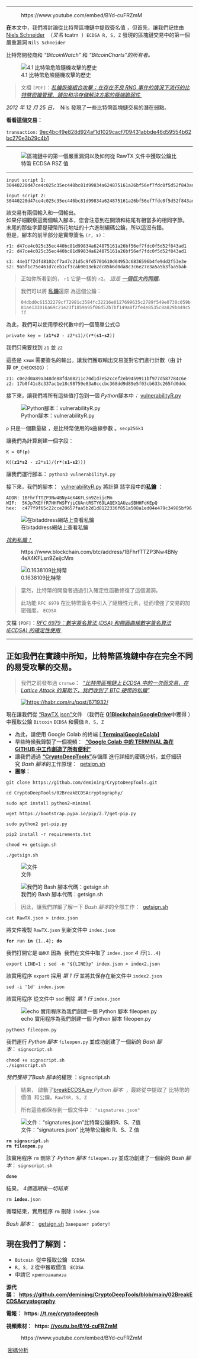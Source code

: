 <!-- wp:separator -->
<hr class="wp-block-separator has-alpha-channel-opacity"/>
<!-- /wp:separator -->

<!-- wp:embed {"url":"https://www.youtube.com/embed/BYd-cuFRZmM","type":"rich","providerNameSlug":"вставить-обработчик","responsive":true,"className":"wp-embed-aspect-4-3 wp-has-aspect-ratio"} -->
<figure class="wp-block-embed is-type-rich is-provider-вставить-обработчик wp-block-embed-вставить-обработчик wp-embed-aspect-4-3 wp-has-aspect-ratio"><div class="wp-block-embed__wrapper">
https://www.youtube.com/embed/BYd-cuFRZmM
</div></figure>
<!-- /wp:embed -->

<!-- wp:paragraph -->
<p><a href="https://github.com/tcatm" target="_blank" rel="noreferrer noopener"><strong>在</strong></a>本文中，我們將討論從比特幣區塊鏈中提取簽名值&nbsp;，但首先，讓我們記住由<a href="https://github.com/tcatm" target="_blank" rel="noreferrer noopener">Niels Schneider</a>&nbsp;&nbsp;（<em>又名</em>&nbsp;tcatm&nbsp;&nbsp;）<code>ECDSA R, S, Z</code>&nbsp;發現的區塊鏈交易中的第一個嚴重漏洞&nbsp;<a href="https://github.com/tcatm" target="_blank" rel="noreferrer noopener"></a><code>Nils Schneider</code>&nbsp;<em></em><a href="https://github.com/tcatm" target="_blank" rel="noreferrer noopener"><strong></strong></a></p>
<!-- /wp:paragraph -->

<!-- wp:paragraph -->
<p>比特幣開發商和&nbsp;<em>“BitcoinWatch”</em>&nbsp;和&nbsp;<em>“BitcoinCharts”的所有者。</em></p>
<!-- /wp:paragraph -->

<!-- wp:image -->
<figure class="wp-block-image"><img src="https://habrastorage.org/r/w1560/getpro/habr/upload_files/20d/674/8c4/20d6748c4bdd5e28ada4e9d06b9e8d35.png" alt="4.1 比特幣危險隨機攻擊的歷史" title="4.1 比特幣危險隨機攻擊的歷史"/><figcaption class="wp-element-caption">4.1 比特幣危險隨機攻擊的歷史</figcaption></figure>
<!-- /wp:image -->

<!-- wp:quote -->
<blockquote class="wp-block-quote"><!-- wp:paragraph -->
<p>文檔&nbsp;<code>[PDF]</code>：<a href="https://eprint.iacr.org/2014/848.pdf" target="_blank" rel="noreferrer noopener"><em>私鑰恢復組合攻擊：在存在不良 RNG 事件的情況下流行的比特幣密鑰管理、錢包和冷存儲解決方案的極端脆弱性</em></a><a href="https://eprint.iacr.org/2014/848.pdf" target="_blank" rel="noreferrer noopener">&nbsp;<em></em></a></p>
<!-- /wp:paragraph --></blockquote>
<!-- /wp:quote -->

<!-- wp:paragraph -->
<p><em>2012 年 12 月 25 日，</em>&nbsp;&nbsp;Nils 發現了一些比特幣區塊鏈交易的潛在弱點。</p>
<!-- /wp:paragraph -->

<!-- wp:paragraph -->
<p><strong>看看這個交易：</strong></p>
<!-- /wp:paragraph -->

<!-- wp:paragraph -->
<p><code>transaction:</code>&nbsp;<a href="https://www.blockchain.com/btc/tx/9ec4bc49e828d924af1d1029cacf709431abbde46d59554b62bc270e3b29c4b1" target="_blank" rel="noreferrer noopener">9ec4bc49e828d924af1d1029cacf709431abbde46d59554b62bc270e3b29c4b1</a></p>
<!-- /wp:paragraph -->

<!-- wp:separator -->
<hr class="wp-block-separator has-alpha-channel-opacity"/>
<!-- /wp:separator -->

<!-- wp:image -->
<figure class="wp-block-image"><img src="https://habrastorage.org/r/w1560/getpro/habr/upload_files/cc3/2e2/94a/cc32e294aa0e77019d1581ce61893349.png" alt="區塊鏈中的第一個嚴重漏洞以及如何從 RawTX 文件中獲取公鑰比特幣 ECDSA RSZ 值"/></figure>
<!-- /wp:image -->

<!-- wp:separator -->
<hr class="wp-block-separator has-alpha-channel-opacity"/>
<!-- /wp:separator -->

<!-- wp:code -->
<pre class="wp-block-code"><code>input script 1:
30440220d47ce4c025c35ec440bc81d99834a624875161a26bf56ef7fdc0f5d52f843ad1022044e1ff2dfd8102cf7a47c21d5c9fd5701610d04953c6836596b4fe9dd2f53e3e0104dbd0c61532279cf72981c3584fc32216e0127699635c2789f549e0730c059b81ae133016a69c21e23f1859a95f06d52b7bf149a8f2fe4e8535c8a829b449c5ff

input script 2:
30440220d47ce4c025c35ec440bc81d99834a624875161a26bf56ef7fdc0f5d52f843ad102209a5f1c75e461d7ceb1cf3cab9013eb2dc85b6d0da8c3c6e27e3a5a5b3faa5bab0104dbd0c61532279cf72981c3584fc32216e0127699635c2789f549e0730c059b81ae133016a69c21e23f1859a95f06d52b7bf149a8f2fe4e8535c8a829b449c5ff</code></pre>
<!-- /wp:code -->

<!-- wp:paragraph -->
<p>該交易有兩個輸入和一個輸出。<br>如果仔細觀察這兩個輸入腳本，您會注意到在開頭和結尾有相當多的相同字節。<br>末尾的那些字節是硬幣所花地址的十六進制編碼公鑰，所以這沒有錯。<br>但是，腳本的前半部分是實際簽名&nbsp;<code>(r, s)</code>：</p>
<!-- /wp:paragraph -->

<!-- wp:code -->
<pre class="wp-block-code"><code>r1: d47ce4c025c35ec440bc81d99834a624875161a26bf56ef7fdc0f5d52f843ad1
r2: d47ce4c025c35ec440bc81d99834a624875161a26bf56ef7fdc0f5d52f843ad1

s1: 44e1ff2dfd8102cf7a47c21d5c9fd5701610d04953c6836596b4fe9dd2f53e3e
s2: 9a5f1c75e461d7ceb1cf3cab9013eb2dc85b6d0da8c3c6e27e3a5a5b3faa5bab</code></pre>
<!-- /wp:code -->

<!-- wp:quote -->
<blockquote class="wp-block-quote"><!-- wp:paragraph -->
<p>正如你所看到的，&nbsp;<code>r1</code>&nbsp;它是一樣的&nbsp;<code>r2</code>。&nbsp;<em>這是&nbsp;</em><strong><em><u>一個巨大的問題</u></em></strong><em>。</em></p>
<!-- /wp:paragraph --></blockquote>
<!-- /wp:quote -->

<!-- wp:quote -->
<blockquote class="wp-block-quote"><!-- wp:paragraph -->
<p>我們可以將&nbsp;<strong><u>私鑰</u></strong>還原&nbsp;為這個公鑰：</p>
<!-- /wp:paragraph -->

<!-- wp:paragraph -->
<p><code>04dbd0c61532279cf72981c3584fc32216e0127699635c2789f549e0730c059b81ae133016a69c21e23f1859a95f06d52b7bf149a8f2fe4e8535c8a829b449c5ff</code></p>
<!-- /wp:paragraph --></blockquote>
<!-- /wp:quote -->

<!-- wp:paragraph -->
<p>為此，我們可以使用學校代數中的一個簡單公式😉</p>
<!-- /wp:paragraph -->

<!-- wp:code -->
<pre class="wp-block-code"><code>private key = (<strong>z1*s2</strong> - z2*s1)/(<strong>r*</strong>(<strong>s1-s2</strong>))</code></pre>
<!-- /wp:code -->

<!-- wp:paragraph -->
<p>我們只需要找到&nbsp;<code>z1</code>&nbsp;並&nbsp;<code>z2</code></p>
<!-- /wp:paragraph -->

<!-- wp:paragraph -->
<p>這些是&nbsp;<code>хэши</code>&nbsp;需要簽名的輸出。讓我們獲取輸出交易並對它們進行計數（由 計算&nbsp;<code>OP_CHECKSIG</code>）：</p>
<!-- /wp:paragraph -->

<!-- wp:code -->
<pre class="wp-block-code"><code>z1: c0e2d0a89a348de88fda08211c70d1d7e52ccef2eb9459911bf977d587784c6e
z2: 17b0f41c8c337ac1e18c98759e83a8cccbc368dd9d89e5f03cb633c265fd0ddc</code></pre>
<!-- /wp:code -->

<!-- wp:paragraph -->
<p>接下來，讓我們將所有這些值打包到一個&nbsp;<em>Python</em>腳本中<em>：</em>&nbsp;<a href="https://github.com/demining/CryptoDeepTools/blob/main/02BreakECDSAcryptography/vulnerabilityR.py" target="_blank" rel="noreferrer noopener">vulnerabilityR.py</a></p>
<!-- /wp:paragraph -->

<!-- wp:image -->
<figure class="wp-block-image"><img src="https://habrastorage.org/r/w1560/getpro/habr/upload_files/c5f/301/358/c5f301358b79c833d7701b7c883235a7.png" alt="Python腳本：vulnerabilityR.py" title="Python腳本：vulnerabilityR.py"/><figcaption class="wp-element-caption">Python腳本：vulnerabilityR.py</figcaption></figure>
<!-- /wp:image -->

<!-- wp:paragraph -->
<p><code>p</code>&nbsp;只是一個數量級&nbsp;，是比特幣使用的<code>G</code>曲線參數&nbsp;。<code>secp256k1</code></p>
<!-- /wp:paragraph -->

<!-- wp:paragraph -->
<p>讓我們為計算創建一個字段：</p>
<!-- /wp:paragraph -->

<!-- wp:code -->
<pre class="wp-block-code"><code>K = GF(<strong>p</strong>)</code></pre>
<!-- /wp:code -->

<!-- wp:code -->
<pre class="wp-block-code"><code>K((<strong>z1*s2</strong> - z2*s1)/(<strong>r*</strong>(<strong>s1-s2</strong>)))</code></pre>
<!-- /wp:code -->

<!-- wp:paragraph -->
<p>讓我們運行腳​​本：&nbsp;<code>python3 vulnerabilityR.py</code></p>
<!-- /wp:paragraph -->

<!-- wp:paragraph -->
<p>接下來，我們的腳本：&nbsp;&nbsp;<a href="https://github.com/demining/CryptoDeepTools/blob/main/02BreakECDSAcryptography/vulnerabilityR.py" target="_blank" rel="noreferrer noopener">vulnerabilityR.py</a>&nbsp;將計算&nbsp;該字段中的<strong><u>私鑰</u></strong>&nbsp;：</p>
<!-- /wp:paragraph -->

<!-- wp:code -->
<pre class="wp-block-code"><code>ADDR: 1BFhrfTTZP3Nw4BNy4eX4KFLsn9ZeijcMm
WIF:  5KJp7KEffR7HHFWSFYjiCUAntRSTY69LAQEX1AUzaSBHHFdKEpQ
hex:  c477f9f65c22cce20657faa5b2d1d8122336f851a508a1ed04e479c34985bf96</code></pre>
<!-- /wp:code -->

<!-- wp:image -->
<figure class="wp-block-image"><img src="https://habrastorage.org/r/w1560/getpro/habr/upload_files/a69/992/dcf/a69992dcf93bacd0324c9a06722be9b5.png" alt="在bitaddress網站上查看私鑰" title="在bitaddress網站上查看私鑰"/><figcaption class="wp-element-caption">在bitaddress網站上查看私鑰</figcaption></figure>
<!-- /wp:image -->

<!-- wp:paragraph -->
<p><em><u>找到私鑰！</u></em></p>
<!-- /wp:paragraph -->

<!-- wp:embed {"url":"https://www.blockchain.com/btc/address/1BFhrfTTZP3Nw4BNy4eX4KFLsn9ZeijcMm"} -->
<figure class="wp-block-embed"><div class="wp-block-embed__wrapper">
https://www.blockchain.com/btc/address/1BFhrfTTZP3Nw4BNy4eX4KFLsn9ZeijcMm
</div></figure>
<!-- /wp:embed -->

<!-- wp:image -->
<figure class="wp-block-image"><img src="https://habrastorage.org/r/w1560/getpro/habr/upload_files/049/126/899/049126899d0dc2b84a30b18fc496c258.png" alt="
0.1638109比特幣" title="
0.1638109比特幣"/><figcaption class="wp-element-caption">0.1638109比特幣</figcaption></figure>
<!-- /wp:image -->

<!-- wp:quote -->
<blockquote class="wp-block-quote"><!-- wp:paragraph -->
<p>當然，比特幣的開發者通過引入確定性函數修復了這個漏洞。</p>
<!-- /wp:paragraph -->

<!-- wp:paragraph -->
<p>此功能&nbsp;<code>RFC 6979</code>&nbsp;在比特幣簽名中引入了隨機性元素，從而增強了交易的加密強度。&nbsp;<code>ECDSA</code></p>
<!-- /wp:paragraph --></blockquote>
<!-- /wp:quote -->

<!-- wp:paragraph -->
<p>文檔&nbsp;<code>[PDF]</code>：<a href="https://datatracker.ietf.org/doc/html/rfc6979" target="_blank" rel="noreferrer noopener"><em>RFC 6979：數字簽名算法 (DSA) 和橢圓曲線數字簽名算法 (ECDSA) 的確定性使用</em></a><a href="https://eprint.iacr.org/2014/848.pdf">&nbsp;</a><a href="https://datatracker.ietf.org/doc/html/rfc6979" target="_blank" rel="noreferrer noopener"><em></em></a></p>
<!-- /wp:paragraph -->

<!-- wp:separator -->
<hr class="wp-block-separator has-alpha-channel-opacity"/>
<!-- /wp:separator -->

<!-- wp:heading -->
<h2>正如我們在實踐中所知，比特幣區塊鏈中存在完全不同的易受攻擊的交易。</h2>
<!-- /wp:heading -->

<!-- wp:quote -->
<blockquote class="wp-block-quote"><!-- wp:paragraph -->
<p>我們之前發布過&nbsp;<code>статью</code>：&nbsp;&nbsp;<a href="https://cryptodeep.ru/lattice-attack/" target="_blank" rel="noreferrer noopener"><em>“比特幣區塊鏈上 ECDSA 中的一次弱交易，在 Lattice Attack 的幫助下，我們收到了 BTC 硬幣的私鑰”</em></a></p>
<!-- /wp:paragraph --></blockquote>
<!-- /wp:quote -->

<!-- wp:image {"linkDestination":"custom"} -->
<figure class="wp-block-image"><a href="https://cryptodeep.ru/lattice-attack/" target="_blank" rel="noreferrer noopener"><img src="https://habrastorage.org/r/w1560/getpro/habr/upload_files/6b8/723/07d/6b872307d4a4dc3a74386c2b83d133a2.png" alt="https://habr.com/ru/post/671932/" title="https://habr.com/ru/post/671932/"/></a></figure>
<!-- /wp:image -->

<!-- wp:paragraph -->
<p>現在讓我們從&nbsp;<a href="https://github.com/demining/CryptoDeepTools/blob/main/02BreakECDSAcryptography/RawTX.json" target="_blank" rel="noreferrer noopener">“RawTX.json”</a>文件&nbsp;（我們在&nbsp;<a href="https://github.com/demining/CryptoDeepTools/tree/main/01BlockchainGoogleDrive" target="_blank" rel="noreferrer noopener"><strong>01BlockchainGoogleDrive</strong></a>中獲得&nbsp;）中獲取公鑰&nbsp;<code>Bitcoin</code>&nbsp;<code>ECDSA</code>&nbsp;和價值&nbsp;<code>R, S, Z</code><a href="https://github.com/demining/CryptoDeepTools/blob/main/02BreakECDSAcryptography/RawTX.json" target="_blank" rel="noreferrer noopener"></a><a href="https://github.com/demining/CryptoDeepTools/tree/main/01BlockchainGoogleDrive" target="_blank" rel="noreferrer noopener"><strong></strong></a></p>
<!-- /wp:paragraph -->

<!-- wp:list -->
<ul><!-- wp:list-item -->
<li>為此，請使用 Google Colab 的終端&nbsp;<a href="https://github.com/demining/TerminalGoogleColab" target="_blank" rel="noreferrer noopener">[&nbsp;<strong>TerminalGoogleColab]</strong></a></li>
<!-- /wp:list-item -->

<!-- wp:list-item -->
<li>早些時候我錄製了一個視頻：&nbsp;&nbsp;<a href="https://www.youtube.com/watch?v=S2D7PI6dK08" target="_blank" rel="noreferrer noopener"><strong>“Google Colab 中的 TERMINAL 為在 GITHUB 中工作創造了所有便利”</strong></a></li>
<!-- /wp:list-item -->

<!-- wp:list-item -->
<li>讓我們通過&nbsp;<a href="https://github.com/demining/CryptoDeepTools/blob/main/02BreakECDSAcryptography" target="_blank" rel="noreferrer noopener"><strong>“CryptoDeepTools”</strong></a>存儲庫&nbsp;進行詳細的密碼分析，並仔細研究&nbsp;<em>Bash 腳本</em>的工作原理：&nbsp;&nbsp;<a href="https://github.com/demining/CryptoDeepTools/blob/main/02BreakECDSAcryptography/getsign.sh" target="_blank" rel="noreferrer noopener">getsign.sh</a></li>
<!-- /wp:list-item -->

<!-- wp:list-item -->
<li><strong>團隊：</strong></li>
<!-- /wp:list-item --></ul>
<!-- /wp:list -->

<!-- wp:code -->
<pre class="wp-block-code"><code>git clone https://github.com/demining/CryptoDeepTools.git

cd CryptoDeepTools/02BreakECDSAcryptography/

sudo apt install python2-minimal

wget https://bootstrap.pypa.io/pip/2.7/get-pip.py

sudo python2 get-pip.py

pip2 install -r requirements.txt

chmod +x getsign.sh

./getsign.sh</code></pre>
<!-- /wp:code -->

<!-- wp:image -->
<figure class="wp-block-image"><img src="https://habrastorage.org/r/w1560/getpro/habr/upload_files/9bf/c35/0c7/9bfc350c715272db79f6bd5c6039e924.png" alt="文件" title="文件"/><figcaption class="wp-element-caption">文件</figcaption></figure>
<!-- /wp:image -->

<!-- wp:image -->
<figure class="wp-block-image"><img src="https://habrastorage.org/r/w1560/getpro/habr/upload_files/5f0/cf5/6f0/5f0cf56f00c897f69fab24e8a3073588.png" alt="我們的 Bash 腳本代碼：getsign.sh" title="我們的 Bash 腳本代碼：getsign.sh"/><figcaption class="wp-element-caption">我們的 Bash 腳本代碼：getsign.sh</figcaption></figure>
<!-- /wp:image -->

<!-- wp:quote -->
<blockquote class="wp-block-quote"><!-- wp:paragraph -->
<p>因此，讓我們詳細了解一下&nbsp;<em>Bash 腳本</em>的全部工作：&nbsp;&nbsp;<a href="https://github.com/demining/CryptoDeepTools/blob/main/02BreakECDSAcryptography/getsign.sh" target="_blank" rel="noreferrer noopener">getsign.sh</a></p>
<!-- /wp:paragraph --></blockquote>
<!-- /wp:quote -->

<!-- wp:code -->
<pre class="wp-block-code"><code>cat RawTX.json &gt; index.json</code></pre>
<!-- /wp:code -->

<!-- wp:paragraph -->
<p>將文件複製&nbsp;<code>RawTX.json</code>&nbsp;到新文件中&nbsp;<code>index.json</code></p>
<!-- /wp:paragraph -->

<!-- wp:code -->
<pre class="wp-block-code"><code><strong>for</strong> run <strong>in</strong> {1..4}; <strong>do</strong></code></pre>
<!-- /wp:code -->

<!-- wp:paragraph -->
<p>我們打開它是&nbsp;<code>ЦИКЛ</code>&nbsp;因為&nbsp;&nbsp;我們在文件中取了&nbsp;<code>index.json</code>&nbsp;<em>4 行</em><code>{1..4}</code></p>
<!-- /wp:paragraph -->

<!-- wp:code -->
<pre class="wp-block-code"><code>export LINE=1 ; sed -n "${LINE}p" index.json &gt; index2.json</code></pre>
<!-- /wp:code -->

<!-- wp:paragraph -->
<p>該實用程序&nbsp;<code>export</code>&nbsp;採用&nbsp;<em>第 1 行</em>&nbsp;並將其保存在新文件中&nbsp;<code>index2.json</code></p>
<!-- /wp:paragraph -->

<!-- wp:code -->
<pre class="wp-block-code"><code>sed -i '1d' index.json</code></pre>
<!-- /wp:code -->

<!-- wp:paragraph -->
<p>該實用程序&nbsp;從文件中&nbsp;<code>sed</code>&nbsp;刪除&nbsp;<em>第 1 行&nbsp;</em><code>index.json</code></p>
<!-- /wp:paragraph -->

<!-- wp:image -->
<figure class="wp-block-image"><img src="https://habrastorage.org/r/w1560/getpro/habr/upload_files/972/d1b/555/972d1b5554e84191da57b16415061198.png" alt="echo 實用程序為我們創建一個 Python 腳本 fileopen.py" title="echo 實用程序為我們創建一個 Python 腳本 fileopen.py"/><figcaption class="wp-element-caption">echo 實用程序為我們創建一個 Python 腳本 fileopen.py</figcaption></figure>
<!-- /wp:image -->

<!-- wp:code -->
<pre class="wp-block-code"><code>python3 fileopen.py</code></pre>
<!-- /wp:code -->

<!-- wp:paragraph -->
<p>我們運行&nbsp;<em>Python 腳本</em>&nbsp;<code>fileopen.py</code>&nbsp;並成功創建了一個新的&nbsp;<em>Bash 腳本</em>：&nbsp;<code>signscript.sh</code></p>
<!-- /wp:paragraph -->

<!-- wp:code -->
<pre class="wp-block-code"><code>chmod +x signscript.sh
./signscript.sh</code></pre>
<!-- /wp:code -->

<!-- wp:paragraph -->
<p><em>我們獲得了Bash 腳本</em>的權限&nbsp;：signscript.sh</p>
<!-- /wp:paragraph -->

<!-- wp:quote -->
<blockquote class="wp-block-quote"><!-- wp:paragraph -->
<p>結果，&nbsp;啟動了<a href="https://github.com/demining/CryptoDeepTools/blob/main/02BreakECDSAcryptography/breakECDSA.py" target="_blank" rel="noreferrer noopener">breakECDSA.py&nbsp;</a><em>Python 腳本</em>&nbsp;&nbsp;，最終從中提取了&nbsp;比特幣的價值&nbsp;&nbsp;和公鑰。<a href="https://github.com/demining/CryptoDeepTools/blob/main/02BreakECDSAcryptography/breakECDSA.py" target="_blank" rel="noreferrer noopener"></a><code>RawTX</code><code>R, S, Z</code></p>
<!-- /wp:paragraph -->

<!-- wp:paragraph -->
<p>所有這些都保存到一個文件中：&nbsp;<code>"signatures.json"</code></p>
<!-- /wp:paragraph --></blockquote>
<!-- /wp:quote -->

<!-- wp:image -->
<figure class="wp-block-image"><img src="https://habrastorage.org/r/w1560/getpro/habr/upload_files/2e1/9df/c27/2e19dfc270a6f0bc6bd2ea9123215442.png" alt="文件：“signatures.json”比特幣公鑰和R、S、Z值" title="文件：“signatures.json”比特幣公鑰和R、S、Z值"/><figcaption class="wp-element-caption">文件：“signatures.json” 比特幣公鑰和 R、S、Z 值</figcaption></figure>
<!-- /wp:image -->

<!-- wp:code -->
<pre class="wp-block-code"><code><strong>rm</strong> <strong>signscript</strong>.sh
<strong>rm</strong> <strong>fileopen</strong>.py</code></pre>
<!-- /wp:code -->

<!-- wp:paragraph -->
<p>該實用程序&nbsp;<code>rm</code>&nbsp;刪除了&nbsp;<em>Python 腳本</em>&nbsp;<code>fileopen.py</code>&nbsp;並成功創建了一個新的&nbsp;<em>Bash 腳本</em>：&nbsp;<code>signscript.sh</code></p>
<!-- /wp:paragraph -->

<!-- wp:code -->
<pre class="wp-block-code"><code><strong>done</strong></code></pre>
<!-- /wp:code -->

<!-- wp:paragraph -->
<p>結果，<em>&nbsp;4個週期後一切結束</em></p>
<!-- /wp:paragraph -->

<!-- wp:code -->
<pre class="wp-block-code"><code>rm <strong>index</strong>.json</code></pre>
<!-- /wp:code -->

<!-- wp:paragraph -->
<p>循環結束，實用程序&nbsp;<code>rm</code>&nbsp;刪除&nbsp;<code>index.json</code></p>
<!-- /wp:paragraph -->

<!-- wp:paragraph -->
<p><em>Bash 腳本</em>：&nbsp;&nbsp;<a href="https://github.com/demining/CryptoDeepTools/blob/main/02BreakECDSAcryptography/getsign.sh" target="_blank" rel="noreferrer noopener">getsign.sh</a>&nbsp;<code>Завершает работу!</code></p>
<!-- /wp:paragraph -->

<!-- wp:heading -->
<h2>現在我們了解到：</h2>
<!-- /wp:heading -->

<!-- wp:list -->
<ul><!-- wp:list-item -->
<li><code>Bitcoin&nbsp;</code>從中獲取公鑰&nbsp;<code>&nbsp;ECDSA</code></li>
<!-- /wp:list-item -->

<!-- wp:list-item -->
<li><code>R, S, Z</code>&nbsp;從中獲取價值&nbsp;<code>&nbsp;ECDSA</code></li>
<!-- /wp:list-item -->

<!-- wp:list-item -->
<li>申請它&nbsp;<code>криптоанализа</code></li>
<!-- /wp:list-item --></ul>
<!-- /wp:list -->

<!-- wp:paragraph -->
<p><strong>源代碼：&nbsp;&nbsp;<a href="https://github.com/demining/CryptoDeepTools/blob/main/02BreakECDSAcryptography" target="_blank" rel="noreferrer noopener">https://github.com/demining/CryptoDeepTools/blob/main/02BreakECDSAcryptography</a></strong></p>
<!-- /wp:paragraph -->

<!-- wp:paragraph -->
<p><strong>電報：&nbsp; https:&nbsp;<a href="https://t.me/cryptodeeptech" target="_blank" rel="noreferrer noopener">//t.me/cryptodeeptech</a></strong></p>
<!-- /wp:paragraph -->

<!-- wp:paragraph -->
<p><strong>視頻素材：&nbsp; https:&nbsp;<a href="https://youtu.be/BYd-cuFRZmM" target="_blank" rel="noreferrer noopener">//youtu.be/BYd-cuFRZmM</a></strong></p>
<!-- /wp:paragraph -->

<!-- wp:embed {"url":"https://www.youtube.com/embed/BYd-cuFRZmM","type":"rich","providerNameSlug":"вставить-обработчик","responsive":true,"className":"wp-embed-aspect-4-3 wp-has-aspect-ratio"} -->
<figure class="wp-block-embed is-type-rich is-provider-вставить-обработчик wp-block-embed-вставить-обработчик wp-embed-aspect-4-3 wp-has-aspect-ratio"><div class="wp-block-embed__wrapper">
https://www.youtube.com/embed/BYd-cuFRZmM
</div></figure>
<!-- /wp:embed -->

<!-- wp:paragraph -->
<p>&nbsp;<a href="https://cryptodeep.ru/category/%d0%ba%d1%80%d0%b8%d0%bf%d1%82%d0%be%d0%b0%d0%bd%d0%b0%d0%bb%d0%b8%d0%b7/">密碼分析</a></p>
<!-- /wp:paragraph -->
